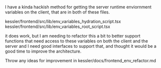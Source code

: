 I have a kinda hackish method for getting the server runtime enviornment variables on the client, that are in both of these files.

kessler/frontend/src/lib/env_variables_hydration_script.tsx
kessler/frontend/src/lib/env_variables_root_script.tsx

it does work, but I am needing to refactor this a bit to better support functions that need access to these variables on both the client and the server and I need good interfaces to support that, and thought it would be a good time to improve the architecture.

Throw any ideas for improvement in kessler/docs/frontend_env_refactor.md
